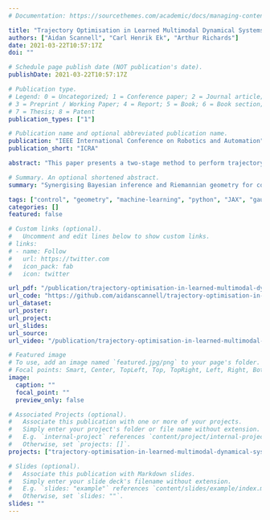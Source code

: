 ```yaml
---
# Documentation: https://sourcethemes.com/academic/docs/managing-content/

title: "Trajectory Optimisation in Learned Multimodal Dynamical Systems via Latent-ODE Collocation"
authors: ["Aidan Scannell", "Carl Henrik Ek", "Arthur Richards"]
date: 2021-03-22T10:57:17Z
doi: ""

# Schedule page publish date (NOT publication's date).
publishDate: 2021-03-22T10:57:17Z

# Publication type.
# Legend: 0 = Uncategorized; 1 = Conference paper; 2 = Journal article;
# 3 = Preprint / Working Paper; 4 = Report; 5 = Book; 6 = Book section;
# 7 = Thesis; 8 = Patent
publication_types: ["1"]

# Publication name and optional abbreviated publication name.
publication: "IEEE International Conference on Robotics and Automation"
publication_short: "ICRA"

abstract: "This paper presents a two-stage method to perform trajectory optimisation in multimodal dynamical systems with unknown nonlinear stochastic transition dynamics. The method finds trajectories that remain in a preferred dynamics mode where possible and in regions of the transition dynamics model that have been observed and can be predicted confidently. The first stage leverages a Mixture of Gaussian Process Experts method to learn a predictive dynamics model from historical data. Importantly, this model learns a gating function that indicates the probability of being in a particular dynamics mode at a given state location. This gating function acts as a coordinate map for a latent Riemannian manifold on which shortest trajectories are solutions to our trajectory optimisation problem. Based on this intuition, the second stage formulates a geometric cost function, which it then implicitly minimises by projecting the trajectory optimisation onto the second-order geodesic ODE; a classic result of Riemannian geometry. A set of collocation constraints are derived that ensure trajectories are solutions to this ODE, implicitly solving the trajectory optimisation problem."

# Summary. An optional shortened abstract.
summary: "Synergising Bayesian inference and Riemannian geometry for control in multimodal dynamical systems."

tags: ["control", "geometry", "machine-learning", "python", "JAX", "gaussian-processes", "probabilistic-modelling"]
categories: []
featured: false

# Custom links (optional).
#   Uncomment and edit lines below to show custom links.
# links:
# - name: Follow
#   url: https://twitter.com
#   icon_pack: fab
#   icon: twitter

url_pdf: "/publication/trajectory-optimisation-in-learned-multimodal-dynamical-systems-via-latent-ode-collocation/paper.pdf"
url_code: "https://github.com/aidanscannell/trajectory-optimisation-in-learned-multimodal-dynamical-systems"
url_dataset:
url_poster:
url_project:
url_slides:
url_source:
url_video: "/publication/trajectory-optimisation-in-learned-multimodal-dynamical-systems-via-latent-ode-collocation/icra-2021-traj-opt.mp4"

# Featured image
# To use, add an image named `featured.jpg/png` to your page's folder. 
# Focal points: Smart, Center, TopLeft, Top, TopRight, Left, Right, BottomLeft, Bottom, BottomRight.
image:
  caption: ""
  focal_point: ""
  preview_only: false

# Associated Projects (optional).
#   Associate this publication with one or more of your projects.
#   Simply enter your project's folder or file name without extension.
#   E.g. `internal-project` references `content/project/internal-project/index.md`.
#   Otherwise, set `projects: []`.
projects: ["trajectory-optimisation-in-learned-multimodal-dynamical-systems"]

# Slides (optional).
#   Associate this publication with Markdown slides.
#   Simply enter your slide deck's filename without extension.
#   E.g. `slides: "example"` references `content/slides/example/index.md`.
#   Otherwise, set `slides: ""`.
slides: ""
---
```

